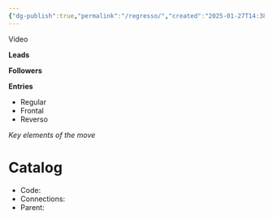 ```yaml
---
{"dg-publish":true,"permalink":"/regresso/","created":"2025-01-27T14:38:22.540-05:00","updated":"2025-01-27T14:38:35.317-05:00"}
---
```



Video

**Leads**

**Followers**

**Entries**
- Regular
- Frontal
- Reverso

*Key elements of the move*

# Catalog

- Code:
- Connections:
- Parent:

